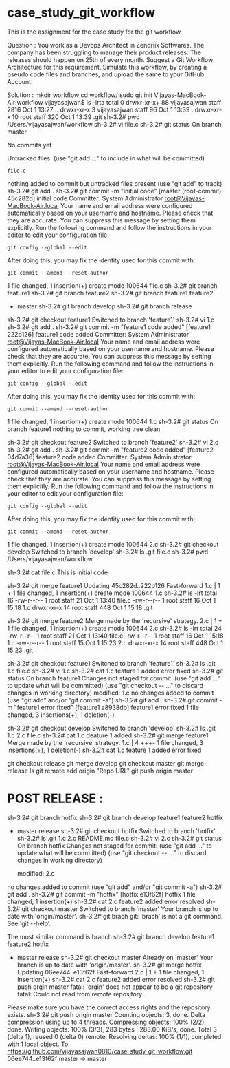 # case_study_git_workflow
This is the assignment for the case study for the git workflow

Question :
You work as a Devops Architect in Zendriix Softwares. The company has been struggling to manage their product releases. The releases should happen on 25th of every month. Suggest a Git Workflow Architecture for this requirement.
Simulate this workflow, by creating a pseudo code files and branches, and upload the same to your GitHub Account.

Solution : 
mkdir workflow
cd workflow/
sudo git init
Vijayas-MacBook-Air:workflow vijayasajwan$ ls -lrta
total 0
drwxr-xr-x+ 88 vijayasajwan  staff  2816 Oct  1 13:27 ..
drwxr-xr-x   3 vijayasajwan  staff    96 Oct  1 13:39 .
drwxr-xr-x  10 root          staff   320 Oct  1 13:39 .git
sh-3.2# pwd
/Users/vijayasajwan/workflow
sh-3.2# vi file.c
sh-3.2# git status
On branch master

No commits yet

Untracked files:
  (use "git add <file>..." to include in what will be committed)

	file.c

nothing added to commit but untracked files present (use "git add" to track)
sh-3.2# git add .
sh-3.2# git commit -m "initial code"
[master (root-commit) 45c282d] initial code
 Committer: System Administrator <root@Vijayas-MacBook-Air.local>
Your name and email address were configured automatically based
on your username and hostname. Please check that they are accurate.
You can suppress this message by setting them explicitly. Run the
following command and follow the instructions in your editor to edit
your configuration file:

    git config --global --edit

After doing this, you may fix the identity used for this commit with:

    git commit --amend --reset-author

 1 file changed, 1 insertion(+)
 create mode 100644 file.c
sh-3.2# git branch feature1
sh-3.2# git branch feature2
sh-3.2# git branch
  feature1
  feature2
* master
sh-3.2# git branch develop
sh-3.2# git branch release

sh-3.2# git checkout feature1
Switched to branch 'feature1'
sh-3.2# vi 1.c
sh-3.2# git add .
sh-3.2# git commit -m "feature1 code added"
[feature1 222b126] feature1 code added
 Committer: System Administrator <root@Vijayas-MacBook-Air.local>
Your name and email address were configured automatically based
on your username and hostname. Please check that they are accurate.
You can suppress this message by setting them explicitly. Run the
following command and follow the instructions in your editor to edit
your configuration file:

    git config --global --edit

After doing this, you may fix the identity used for this commit with:

    git commit --amend --reset-author

 1 file changed, 1 insertion(+)
 create mode 100644 1.c
sh-3.2# git status
On branch feature1
nothing to commit, working tree clean



sh-3.2# git checkout feature2
Switched to branch 'feature2'
sh-3.2# vi 2.c
sh-3.2# git add .
sh-3.2# git commit -m "feature2 code added"
[feature2 04d7a36] feature2 code added
 Committer: System Administrator <root@Vijayas-MacBook-Air.local>
Your name and email address were configured automatically based
on your username and hostname. Please check that they are accurate.
You can suppress this message by setting them explicitly. Run the
following command and follow the instructions in your editor to edit
your configuration file:

    git config --global --edit

After doing this, you may fix the identity used for this commit with:

    git commit --amend --reset-author

 1 file changed, 1 insertion(+)
 create mode 100644 2.c
sh-3.2# git checkout develop
Switched to branch 'develop'
sh-3.2# ls
.git	file.c
sh-3.2# pwd
/Users/vijayasajwan/workflow

sh-3.2# cat file.c 
This is initial code


sh-3.2# git merge feature1
Updating 45c282d..222b126
Fast-forward
 1.c | 1 +
 1 file changed, 1 insertion(+)
 create mode 100644 1.c
sh-3.2# ls -lrt
total 16
-rw-r--r--   1 root  staff   21 Oct  1 13:40 file.c
-rw-r--r--   1 root  staff   16 Oct  1 15:18 1.c
drwxr-xr-x  14 root  staff  448 Oct  1 15:18 .git


sh-3.2# git merge feature2
Merge made by the 'recursive' strategy.
 2.c | 1 +
 1 file changed, 1 insertion(+)
 create mode 100644 2.c
sh-3.2# ls -lrt
total 24
-rw-r--r--   1 root  staff   21 Oct  1 13:40 file.c
-rw-r--r--   1 root  staff   16 Oct  1 15:18 1.c
-rw-r--r--   1 root  staff   15 Oct  1 15:23 2.c
drwxr-xr-x  14 root  staff  448 Oct  1 15:23 .git


sh-3.2# git checkout feature1
Switched to branch 'feature1'
sh-3.2# ls
.git	1.c	file.c
sh-3.2# vi 1.c
sh-3.2# cat 1.c
feature 1 added
error fixed
sh-3.2# git status
On branch feature1
Changes not staged for commit:
  (use "git add <file>..." to update what will be committed)
  (use "git checkout -- <file>..." to discard changes in working directory)
	modified:   1.c
no changes added to commit (use "git add" and/or "git commit -a")
sh-3.2# git add .
sh-3.2# git commit -m "feature1 error fixed"
[feature1 a8938db] feature1 error fixed
 1 file changed, 3 insertions(+), 1 deletion(-)
  
  sh-3.2# git checkout develop
Switched to branch 'develop'
sh-3.2# ls
.git	1.c	2.c	file.c
sh-3.2# cat 1.c
deature 1 added
sh-3.2# git merge feature1
Merge made by the 'recursive' strategy.
 1.c | 4 +++-
 1 file changed, 3 insertions(+), 1 deletion(-)
sh-3.2# cat 1.c
feature 1 added
error fixed

git checkout release
git merge develop
git checkout master
git merge release
ls
git remote add origin "Repo URL"
git push origin master

POST RELEASE :
==============
sh-3.2# git branch hotfix
sh-3.2# git branch
  develop
  feature1
  feature2
  hotfix
* master
  release
sh-3.2# git checkout hotfix
Switched to branch 'hotfix'
sh-3.2# ls
.git		1.c		2.c		README.md	file.c
sh-3.2# vi 2.c
sh-3.2# git status
On branch hotfix
Changes not staged for commit:
  (use "git add <file>..." to update what will be committed)
  (use "git checkout -- <file>..." to discard changes in working directory)

	modified:   2.c

no changes added to commit (use "git add" and/or "git commit -a")
sh-3.2# git add .
sh-3.2# git commit -m "hotfix"
[hotfix e13f62f] hotfix
 1 file changed, 1 insertion(+)
sh-3.2# cat 2.c
feature2 added
error resolved
sh-3.2# git checkout master
Switched to branch 'master'
Your branch is up to date with 'origin/master'.
sh-3.2# git brach
git: 'brach' is not a git command. See 'git --help'.

The most similar command is
	branch
sh-3.2# git branch
  develop
  feature1
  feature2
  hotfix
* master
  release
sh-3.2# git checkout master
Already on 'master'
Your branch is up to date with 'origin/master'.
sh-3.2# git merge hotfix
Updating 06ee744..e13f62f
Fast-forward
 2.c | 1 +
 1 file changed, 1 insertion(+)
sh-3.2# cat 2.c
feature2 added
error resolved
sh-3.2# git push orgin master
fatal: 'orgin' does not appear to be a git repository
fatal: Could not read from remote repository.

Please make sure you have the correct access rights
and the repository exists.
sh-3.2# git push origin master
Counting objects: 3, done.
Delta compression using up to 4 threads.
Compressing objects: 100% (2/2), done.
Writing objects: 100% (3/3), 283 bytes | 283.00 KiB/s, done.
Total 3 (delta 1), reused 0 (delta 0)
remote: Resolving deltas: 100% (1/1), completed with 1 local object.
To https://github.com/vijayasajwan0810/case_study_git_workflow.git
   06ee744..e13f62f  master -> master


